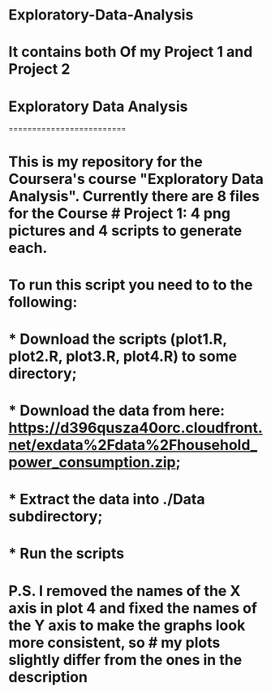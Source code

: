 # Exploratory-Data-Analysis
# It contains both Of my Project 1 and Project 2 

# Exploratory Data Analysis
=========================

# This is my repository for the Coursera's course "Exploratory Data Analysis". Currently there are 8 files for the Course # Project 1: 4 png pictures and 4 scripts to generate each.

# To run this script you need to to the following:
# * Download the scripts (plot1.R, plot2.R, plot3.R, plot4.R) to some directory;
# * Download the data from here: https://d396qusza40orc.cloudfront.net/exdata%2Fdata%2Fhousehold_power_consumption.zip;
# * Extract the data into ./Data subdirectory;
# * Run the scripts

# P.S. I removed the names of the X axis in plot 4 and fixed the names of the Y axis to make the graphs look more consistent, so # my plots slightly differ from the ones in the description
